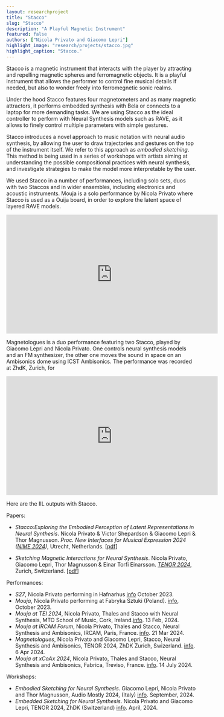 ```yaml
---
layout: researchproject
title: "Stacco"
slug: "Stacco"
description: "A Playful Magnetic Instrument"
featured: false
authors: ["Nicola Privato and Giacomo Lepri"]
highlight_image: "research/projects/stacco.jpg"
highlight_caption: "Stacco."
---
```


<script>
  import CaptionedImage from "../../components/Images/CaptionedImage.svelte"
</script>

Stacco is a magnetic instrument that interacts with the player by attracting and repelling magnetic spheres and ferromagnetic objects. It is a playful instrument that allows the performer to control fine musical details if needed, but also to wonder freely into ferromegnetic sonic realms. 

<CaptionedImage
  src="research/projects/Staccov2_3.jpg"
  alt="Stacco V2"
  caption="Stacco V2"/>

<CaptionedImage
  src="research/projects/Staccov2_2.jpg"
  alt="Stacco V2"
  caption="Stacco V2"/>


<CaptionedImage
  src="research/projects/Staccov1.jpg"
  alt="Stacco V1"
  caption="Stacco V1"/>



Under the hood Stacco features four magnetometers and as many magnetic attractors, it performs embedded synthesis with Bela or connects to a laptop for more demanding tasks. We are using Stacco as the ideal controller to perform with Neural Synthesis models such as RAVE, as it allows to finely control multiple parameters with simple gestures.


<CaptionedImage
  src="research/projects/Stacco3.jpg"
  alt="Stacco V2"
  caption="Stacco V2"/>

Stacco introduces a novel approach to music notation with neural audio synthesis, by allowing the user to draw trajectories and gestures on the top of the instrument itself. We refer to this approach as _embodied sketching_. This method is being used in a series of workshops with artists aiming at understanding the possible compositional practices with neural synthesis, and investigate strategies to make the model more interpretable by the user.


<CaptionedImage
  src="research/projects/Staccoscore1.jpg"
  alt="a Stacco score"
  caption="A score for Stacco"/>

<CaptionedImage
  src="research/projects/Staccoscore2.jpg"
  alt="a Stacco score"
  caption="A score for Stacco"/>


We used Stacco in a number of performances, including solo sets, duos with two Staccos and in wider ensembles, including electronics and acoustic instruments. Mouja is a solo performance by Nicola Privato where Stacco is used as a Ouija board, in order to explore the latent space of layered RAVE models.

<iframe width="560" height="315" src="https://www.youtube.com/embed/4qbK3cw3E5M?si=-LNYQC0hdTsBElk7" title="YouTube video player" frameborder="0" allow="accelerometer; autoplay; clipboard-write; encrypted-media; gyroscope; picture-in-picture; web-share" referrerpolicy="strict-origin-when-cross-origin" allowfullscreen></iframe>

Magnetologues is a duo performance featuring two Stacco, played by Giacomo Lepri and Nicola Privato. One controls neural synthesis models and an FM synthesizer, the other one moves the sound in space on an Ambisonics dome using ICST Ambisonics. The performance was recorded at ZhdK, Zurich, for 

<iframe width="560" height="315" src="https://www.youtube.com/embed/Bt3O-jhSqiU?si=meVtDnsyksBRQZwY" title="YouTube video player" frameborder="0" allow="accelerometer; autoplay; clipboard-write; encrypted-media; gyroscope; picture-in-picture; web-share" referrerpolicy="strict-origin-when-cross-origin" allowfullscreen></iframe>


Here are the IIL outputs with Stacco.

Papers: 

- _Stacco:Exploring the Embodied Perception of Latent Representations in Neural Synthesis_. Nicola Privato & Victor Shepardson & Giacomo Lepri & Thor Magnusson. *Proc. New Interfaces for Musical Expression 2024 ([NIME 2024](https://www.nime2024.org/))*, Utrecht, Netherlands. [[pdf](http://iil.is/pdf/2024_nime_Stacco_Exploring_the_Embodied_Perception_of_Latent_Representations_in_Neural_Synthesis.pdf)]

- _Sketching Magnetic Interactions for Neural Synthesis_. Nicola Privato, Giacomo Lepri, Thor Magnusson & Einar Torfi Einarsson. *[TENOR 2024](https://www.zhdk.ch/veranstaltung/53135)*, Zurich, Switzerland. [[pdf](http://iil.is/pdf/2024_tenor_sketching_magnetic_interactions.pdf)]

Performances:

- _S27_, Nicola Privato performing in Hafnarhus [info](https://www.facebook.com/photo/?fbid=10232747883386342&set=a.1537457363270) October 2023.
- _Mouja_, Nicola Privato performing at Fabryka Sztuki (Poland). [info](https://actinout.pl/music-events/nicola-privato/), October 2023.
- _Mouja at TEI 2024_, Nicola Privato, Thales and Stacco with Neural Synthesis, MTO School of Music, Cork, Ireland.[info](https://dl.acm.org/doi/fullHtml/10.1145/3623509.3635328/). 13 Feb, 2024.
- _Mouja at IRCAM Forum_, Nicola Privato, Thales and Stacco, Neural Synthesis and Ambisonics, IRCAM, Paris, France.
[info](https://forum.ircam.fr/article/mouja/). 21 Mar 2024.
- _Magnetologues_, Nicola Privato and Giacomo Lepri, Stacco, Neural Synthesis and Ambisonics, TENOR 2024, ZhDK Zurich, Swizerland. [info](https://www.zhdk.ch/veranstaltung/53135). 6 Apr 2024.
- _Mouja at xCoAx 2024_, Nicola Privato, Thales and Stacco, Neural Synthesis and Ambisonics, Fabrica, Treviso, France.
[info](https://2024.xcoax.org/pdf/privato.pdf). 14 July 2024.


Workshops:

- *Embodied Sketching for Neural Synthesis*. Giacomo Lepri, Nicola Privato and Thor Magnusson, Audio Mostly 2024, (Italy) [info](https://audiomostly.com/2024/program/). September, 2024.
- *Embedded Sketching for Neural Synthesis*. Nicola Privato and Giacomo Lepri, TENOR 2024, ZhDK (Switzerland) [info](https://www.zhdk.ch/veranstaltung/53135). April, 2024.



